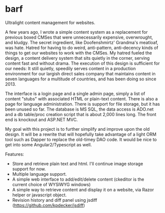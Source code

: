 # barf
Ultralight content management for websites.

A few years ago, I wrote a simple content system as a replacement for previous boxed CMSes that were unnecessarily expensive, overwrought, and kludgy. The secret ingredient, like Doofenshmirtz' Grandma's meatloaf, was hate. Hatred for having to do weird, anti-pattern, anti-decency kinds of things to get our websites to work with the CMSes. My hatred fueled the design, a content delivery system that sits quietly in the corner, serving content fast and without drama. The execution of this design is sufficient for our needs: It still quietly, speedily serves content in a production environment for our largish direct sales company that maintains content in seven languages for a multitude of countries, and has been doing so since 2013.

The interface is a login page and a single admin page, simply a list of content "stubs" with associated HTML or plain-text content. There is also a page for language administration. There is support for file storage, but it has been unused so far. The database is MS SQL, the data access is ADO.net and a db table/proc creation script that is about 2,000 lines long. The front end is knockout and ASP.NET MVC.

My goal with this project is to further simplify and improve upon the old design. It will be a rewrite that will hopefully take advantage of a light ORM tool such as Dapper to replace the old-timey DAO code. It would be nice to get into some Angular2/Typescript as well.

Features:
- Store and retrieve plain text and html. I'll continue image storage support for now.
- Multiple language support.
- A simple web interface to add/edit/delete content (ckeditor is the current choice of WYSIWYG windows)
- A simple way to retrieve content and display it on a website, via Razor helper or javascript object.
- Revision history and diff panel using jsdiff (https://github.com/kpdecker/jsdiff)
